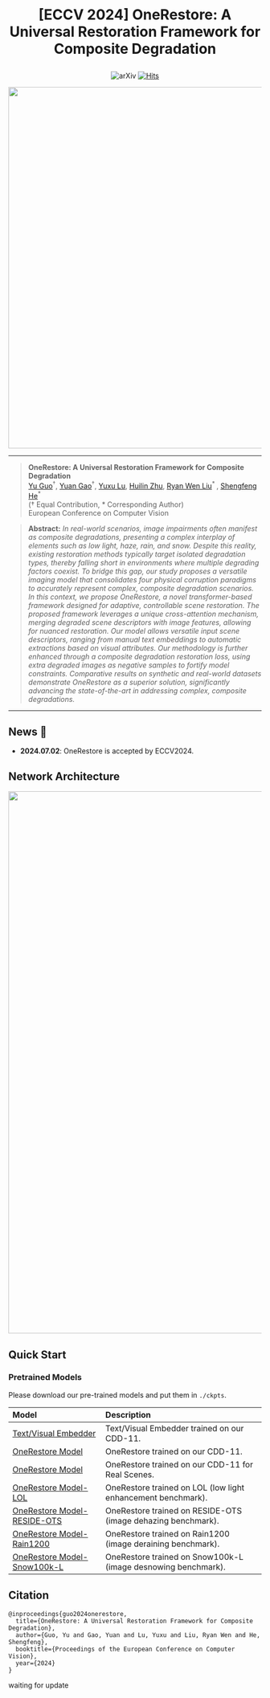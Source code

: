  # <p align=center> [ECCV 2024] OneRestore: A Universal Restoration Framework for Composite Degradation</p>

<div align="center">
 
![arXiv](https://img.shields.io/badge/OneRestore-arXiv-red.svg)
[![Hits](https://hits.seeyoufarm.com/api/count/incr/badge.svg?url=https%3A%2F%2Fgithub.com%2Fgy65896%2FOneRestore&count_bg=%2379C83D&title_bg=%23555555&icon=&icon_color=%23E7E7E7&title=hits&edge_flat=false)](https://hits.seeyoufarm.com)

</div>
<div align=center>
<img src="https://github.com/gy65896/OneRestore/assets/48637474/7e037f8e-8a8d-4953-8aa6-5142e64f2005" width="720">
</div>

---
>**OneRestore: A Universal Restoration Framework for Composite Degradation**<br>  [Yu Guo](https://scholar.google.com/citations?user=klYz-acAAAAJ&hl=zh-CN)<sup>†</sup>, [Yuan Gao](https://scholar.google.com.hk/citations?hl=zh-CN&user=4JpRnU4AAAAJ&view_op=list_works&sortby=pubdate)<sup>†</sup>, [Yuxu Lu](https://scholar.google.com.hk/citations?user=XXge2_0AAAAJ&hl=zh-CN), [Huilin Zhu](https://scholar.google.com.hk/citations?hl=zh-CN&user=fluPrxcAAAAJ), [Ryan Wen Liu](http://mipc.whut.edu.cn/index.html)<sup>* </sup>, [Shengfeng He](http://www.shengfenghe.com/)<sup>* </sup> <br>
(† Equal Contribution, * Corresponding Author)<br>
>European Conference on Computer Vision

> **Abstract:** *In real-world scenarios, image impairments often manifest as composite degradations, presenting a complex interplay of elements such as low light, haze, rain, and snow. Despite this reality, existing restoration methods typically target isolated degradation types, thereby falling short in environments where multiple degrading factors coexist. To bridge this gap, our study proposes a versatile imaging model that consolidates four physical corruption paradigms to accurately represent complex, composite degradation scenarios. In this context, we propose OneRestore, a novel transformer-based framework designed for adaptive, controllable scene restoration. The proposed framework leverages a unique cross-attention mechanism, merging degraded scene descriptors with image features, allowing for nuanced restoration. Our model allows versatile input scene descriptors, ranging from manual text embeddings to automatic extractions based on visual attributes. Our methodology is further enhanced through a composite degradation restoration loss, using extra degraded images as negative samples to fortify model constraints. Comparative results on synthetic and real-world datasets demonstrate OneRestore as a superior solution, significantly advancing the state-of-the-art in addressing complex, composite degradations.*
---

## News 🚀
* **2024.07.02**: OneRestore is accepted by ECCV2024.

## Network Architecture

</div>
<div align=center>
<img src="https://github.com/gy65896/OneRestore/assets/48637474/e26fcaae-3688-489f-8bb4-a698bae3e7fb" width="1080">
</div>

## Quick Start

### Pretrained Models

Please download our pre-trained models and put them in  `./ckpts`.

| Model | Description
| :--- | :----------
|[Text/Visual Embedder](https://1drv.ms/u/s!As3rCDROnrbLgqpnhSQFIoD9msXWOA?e=aUpHOT)  | Text/Visual Embedder trained on our CDD-11.
|[OneRestore Model](https://1drv.ms/u/s!As3rCDROnrbLgqpmWkGBku6oj33efg?e=7yUGfN)  | OneRestore trained on our CDD-11.
|[OneRestore Model](https://1drv.ms/u/s!As3rCDROnrbLgqpi-iJOyN6OSYqiaA?e=QFfMeL)  | OneRestore trained on our CDD-11 for Real Scenes.
|[OneRestore Model-LOL](https://1drv.ms/u/s!As3rCDROnrbLgqpkSoVB1j-wYHFpHg?e=0gR9pn)  | OneRestore trained on LOL (low light enhancement benchmark).
|[OneRestore Model-RESIDE-OTS](https://1drv.ms/u/s!As3rCDROnrbLgqpjGh8KjfM_QIJzEw?e=zabGTw)  | OneRestore trained on RESIDE-OTS (image dehazing benchmark).
|[OneRestore Model-Rain1200](https://1drv.ms/u/s!As3rCDROnrbLgqplAFHv6B348jarGA?e=GuduMT)  | OneRestore trained on Rain1200 (image deraining benchmark).
|[OneRestore Model-Snow100k-L](https://1drv.ms/u/s!As3rCDROnrbLgqphsWWxLZN_7JFJDQ?e=pqezzo)  | OneRestore trained on Snow100k-L (image desnowing benchmark).

## Citation

```
@inproceedings{guo2024onerestore,
  title={OneRestore: A Universal Restoration Framework for Composite Degradation},
  author={Guo, Yu and Gao, Yuan and Lu, Yuxu and Liu, Ryan Wen and He, Shengfeng},
  booktitle={Proceedings of the European Conference on Computer Vision},
  year={2024}
}
```

waiting for update
